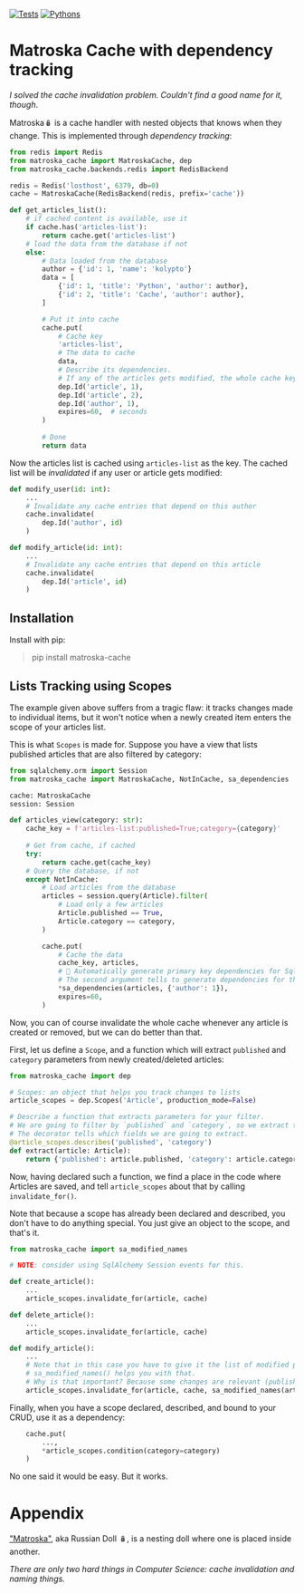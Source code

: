 [![Tests](https://github.com/kolypto/py-matroska-cache/workflows/Tests/badge.svg)](/kolypto/py-matroska-cache/actions)
[![Pythons](https://img.shields.io/badge/python-3.7%E2%80%933.8-blue.svg)](noxfile.py)

Matroska Cache with dependency tracking
=======================================

*I solved the cache invalidation problem. Couldn't find a good name for it, though*.

Matroska🪆 is a cache handler with nested objects that knows when they change.
This is implemented through *dependency tracking*:

```python
from redis import Redis
from matroska_cache import MatroskaCache, dep
from matroska_cache.backends.redis import RedisBackend

redis = Redis('losthost', 6379, db=0)
cache = MatroskaCache(RedisBackend(redis, prefix='cache'))

def get_articles_list():
    # if cached content is available, use it
    if cache.has('articles-list'):
        return cache.get('articles-list')
    # load the data from the database if not
    else:
        # Data loaded from the database
        author = {'id': 1, 'name': 'kolypto'}
        data = [
            {'id': 1, 'title': 'Python', 'author': author},
            {'id': 2, 'title': 'Cache', 'author': author},
        ]

        # Put it into cache
        cache.put(
            # Cache key
            'articles-list', 
            # The data to cache
            data,
            # Describe its dependencies. 
            # If any of the articles gets modified, the whole cache key will be discarded
            dep.Id('article', 1),
            dep.Id('article', 2),
            dep.Id('author', 1),
            expires=60,  # seconds
        )
        
        # Done
        return data
```

Now the articles list is cached using `articles-list` as the key.
The cached list will be *invalidated* if any user or article gets modified:

```python
def modify_user(id: int):
    ...
    # Invalidate any cache entries that depend on this author
    cache.invalidate(
        dep.Id('author', id)
    )

def modify_article(id: int):
    ...
    # Invalidate any cache entries that depend on this article
    cache.invalidate(
        dep.Id('article', id)
    )
```

Installation
------------

Install with pip:

> pip install matroska-cache



Lists Tracking using Scopes
---------------------------

The example given above suffers from a tragic flaw: it tracks changes made to individual items, but it won't notice
when a newly created item enters the scope of your articles list.

This is what `Scopes` is made for.
Suppose you have a view that lists published articles that are also filtered by category:

```python
from sqlalchemy.orm import Session
from matroska_cache import MatroskaCache, NotInCache, sa_dependencies

cache: MatroskaCache
session: Session

def articles_view(category: str):
    cache_key = f'articles-list:published=True;category={category}'
    
    # Get from cache, if cached
    try:
        return cache.get(cache_key)
    # Query the database, if not
    except NotInCache:
        # Load articles from the database
        articles = session.query(Article).filter(
            # Load only a few articles
            Article.published == True,
            Article.category == category,
        )

        cache.put(
            # Cache the data
            cache_key, articles,
            # 🎀 Automatically generate primary key dependencies for SqlAlchemy instances
            # The second argument tells to generate dependencies for the "author" relationship as well
            *sa_dependencies(articles, {'author': 1}),
            expires=60,
        )
```  

Now, you can of course invalidate the whole cache whenever any article is created or removed,
but we can do better than that.

First, let us define a `Scope`, and a function which will extract `published` and `category` parameters
from newly created/deleted articles:

```python
from matroska_cache import dep

# Scopes: an object that helps you track changes to lists
article_scopes = dep.Scopes('Article', production_mode=False)

# Describe a function that extracts parameters for your filter.
# We are going to filter by `published` and `category`, so we extract them and return.
# The decorator tells which fields we are going to extract.
@article_scopes.describes('published', 'category')
def extract(article: Article):
    return {'published': article.published, 'category': article.category} 

``` 

Now, having declared such a function, we find a place in the code where Articles are saved,
and tell `article_scopes` about that by calling `invalidate_for()`.

Note that because a scope has already been declared and described, you don't have to do anything special.
You just give an object to the scope, and that's it. 

```python
from matroska_cache import sa_modified_names

# NOTE: consider using SqlAlchemy Session events for this.

def create_article():
    ...
    article_scopes.invalidate_for(article, cache)

def delete_article():
    ...
    article_scopes.invalidate_for(article, cache)

def modify_article():
    ...
    # Note that in this case you have to give it the list of modified parameters.
    # sa_modified_names() helps you with that.
    # Why is that important? Because some changes are relevant (published, category) while others are not.
    article_scopes.invalidate_for(article, cache, sa_modified_names(article)
```

Finally, when you have a scope declared, described, and bound to your CRUD, use it as a dependency:

```python
    cache.put(
        ...,
        *article_scopes.condition(category=category)
    )
```

No one said it would be easy. But it works.

Appendix
========

["Matroska"](https://en.wikipedia.org/wiki/Matryoshka_doll), aka Russian Doll 🪆, 
is a nesting doll where one is placed inside another.

*There are only two hard things in Computer Science: cache invalidation and naming things.*
